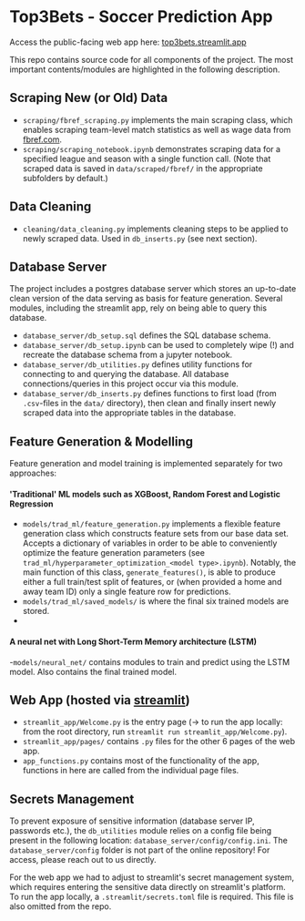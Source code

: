 # Top3Bets - Soccer Prediction App

Access the public-facing web app here: [top3bets.streamlit.app](top3bets.streamlit.app)

This repo contains source code for all components of the project. The most important contents/modules are highlighted in the following description.

## Scraping New (or Old) Data

- ``scraping/fbref_scraping.py`` implements the main scraping class, which enables scraping team-level match statistics as well as wage data from [fbref.com](https://fbref.com/en/).
- ``scraping/scraping_notebook.ipynb`` demonstrates scraping data for a specified league and season with a single function call. (Note that scraped data is saved in ``data/scraped/fbref/`` in the appropriate subfolders by default.)

## Data Cleaning

- ``cleaning/data_cleaning.py`` implements cleaning steps to be applied to newly scraped data. Used in ``db_inserts.py`` (see next section).

## Database Server

The project includes a postgres database server which stores an up-to-date clean version of the data serving as basis for feature generation. Several modules, including the streamlit app, rely on being able to query this database. 

- ``database_server/db_setup.sql`` defines the SQL database schema.
- ``database_server/db_setup.ipynb`` can be used to completely wipe (!) and recreate the database schema from a jupyter notebook.
- ``database_server/db_utilities.py`` defines utility functions for connecting to and querying the database. All database connections/queries in this project occur via this module.
- ``database_server/db_inserts.py`` defines functions to first load (from ``.csv``-files in the ``data/`` directory), then clean and finally insert newly scraped data into the appropriate tables in the database.

## Feature Generation & Modelling

Feature generation and model training is implemented separately for two approaches: 

#### 'Traditional' ML models such as XGBoost, Random Forest and Logistic Regression

- ``models/trad_ml/feature_generation.py`` implements a flexible feature generation class which constructs feature sets from our base data set. Accepts a dictionary of variables in order to be able to conveniently optimize the feature generation parameters (see ``trad_ml/hyperparameter_optimization_<model type>.ipynb``). Notably, the main function of this class, ``generate_features()``, is able to produce either a full train/test split of features, or (when provided a home and away team ID) only a single feature row for predictions.
- ``models/trad_ml/saved_models/`` is where the final six trained models are stored.
- 
#### A neural net with Long Short-Term Memory architecture (LSTM)

-``models/neural_net/`` contains modules to train and predict using the LSTM model. Also contains the final trained model.

## Web App (hosted via [streamlit](https://streamlit.io/))

- ``streamlit_app/Welcome.py`` is the entry page (-> to run the app locally: from the root directory, run ``streamlit run streamlit_app/Welcome.py``).
- ``streamlit_app/pages/`` contains ``.py`` files for the other 6 pages of the web app.
- ``app_functions.py`` contains most of the functionality of the app, functions in here are called from the individual page files.

## Secrets Management

To prevent exposure of sensitive information (database server IP, passwords etc.), the ``db_utilities`` module relies on a config file being present in the following location: ``database_server/config/config.ini``. The ``database_server/config`` folder is not part of the online repository! For access, please reach out to us directly.

For the web app we had to adjust to streamlit's secret management system, which requires entering the sensitive data directly on streamlit's platform. To run the app locally, a ``.streamlit/secrets.toml`` file is required. This file is also omitted from the repo. 


